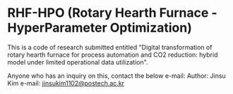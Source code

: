 # RHF-HPO (Rotary Hearth Furnace - HyperParameter Optimization)

This is a code of research submitted entitled "Digital transformation of rotary hearth furnace for process automation and CO2 reduction: hybrid model under limited operational data utilization".

Anyone who has an inquiry on this, contact the below e-mail: Author: Jinsu Kim e-mail: jinsukim1102@postech.ac.kr
